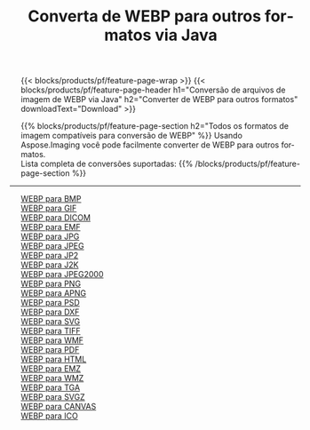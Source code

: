 ﻿---
title: Converta de WEBP para outros formatos via Java 
weight: 3920
url: /pt/java/conversion/from/webp 
lang: pt
langdirlevel: 2
locales: zh-hans,ja,it,ru,de,es,fr,nl,id,lt,pl,pt,vi,tr,ko,zh-hant,ar,hi,th,sv,cs,uk,he
description: Usando Aspose.Imaging você pode facilmente converter de WEBP para outros formatos
---

{{< blocks/products/pf/feature-page-wrap >}}
{{< blocks/products/pf/feature-page-header h1="Conversão de arquivos de imagem de WEBP via Java" h2="Converter de WEBP para outros formatos" downloadText="Download" >}}


{{% blocks/products/pf/feature-page-section  h2="Todos os formatos de imagem compatíveis para conversão de WEBP" %}}
Usando Aspose.Imaging você pode facilmente converter de WEBP para outros formatos.
<br/>
Lista completa de conversões suportadas:
{{% /blocks/products/pf/feature-page-section %}}
<div class="container-fluid productfamilypage bg-gray">
    <div class="convertypes bg-gray agp-content section">
        <div class="container">
		<hr style="margin-left:-20px;"/>
		<div class="row other-converters">
		    <div class='col-md-2 other-converter remove-lp remove-rp'><a href="/imaging/pt/java/conversion/webp-to-bmp" >WEBP para BMP</a></div><div class='col-md-2 other-converter remove-lp remove-rp'><a href="/imaging/pt/java/conversion/webp-to-gif" >WEBP para GIF</a></div><div class='col-md-2 other-converter remove-lp remove-rp'><a href="/imaging/pt/java/conversion/webp-to-dicom" >WEBP para DICOM</a></div><div class='col-md-2 other-converter remove-lp remove-rp'><a href="/imaging/pt/java/conversion/webp-to-emf" >WEBP para EMF</a></div><div class='col-md-2 other-converter remove-lp remove-rp'><a href="/imaging/pt/java/conversion/webp-to-jpg" >WEBP para JPG</a></div><div class='col-md-2 other-converter remove-lp remove-rp'><a href="/imaging/pt/java/conversion/webp-to-jpeg" >WEBP para JPEG</a></div><div class='col-md-2 other-converter remove-lp remove-rp'><a href="/imaging/pt/java/conversion/webp-to-jp2" >WEBP para JP2</a></div><div class='col-md-2 other-converter remove-lp remove-rp'><a href="/imaging/pt/java/conversion/webp-to-j2k" >WEBP para J2K</a></div><div class='col-md-2 other-converter remove-lp remove-rp'><a href="/imaging/pt/java/conversion/webp-to-jpeg2000" >WEBP para JPEG2000</a></div><div class='col-md-2 other-converter remove-lp remove-rp'><a href="/imaging/pt/java/conversion/webp-to-png" >WEBP para PNG</a></div><div class='col-md-2 other-converter remove-lp remove-rp'><a href="/imaging/pt/java/conversion/webp-to-apng" >WEBP para APNG</a></div><div class='col-md-2 other-converter remove-lp remove-rp'><a href="/imaging/pt/java/conversion/webp-to-psd" >WEBP para PSD</a></div><div class='col-md-2 other-converter remove-lp remove-rp'><a href="/imaging/pt/java/conversion/webp-to-dxf" >WEBP para DXF</a></div><div class='col-md-2 other-converter remove-lp remove-rp'><a href="/imaging/pt/java/conversion/webp-to-svg" >WEBP para SVG</a></div><div class='col-md-2 other-converter remove-lp remove-rp'><a href="/imaging/pt/java/conversion/webp-to-tiff" >WEBP para TIFF</a></div><div class='col-md-2 other-converter remove-lp remove-rp'><a href="/imaging/pt/java/conversion/webp-to-wmf" >WEBP para WMF</a></div><div class='col-md-2 other-converter remove-lp remove-rp'><a href="/imaging/pt/java/conversion/webp-to-pdf" >WEBP para PDF</a></div><div class='col-md-2 other-converter remove-lp remove-rp'><a href="/imaging/pt/java/conversion/webp-to-html" >WEBP para HTML</a></div><div class='col-md-2 other-converter remove-lp remove-rp'><a href="/imaging/pt/java/conversion/webp-to-emz" >WEBP para EMZ</a></div><div class='col-md-2 other-converter remove-lp remove-rp'><a href="/imaging/pt/java/conversion/webp-to-wmz" >WEBP para WMZ</a></div><div class='col-md-2 other-converter remove-lp remove-rp'><a href="/imaging/pt/java/conversion/webp-to-tga" >WEBP para TGA</a></div><div class='col-md-2 other-converter remove-lp remove-rp'><a href="/imaging/pt/java/conversion/webp-to-svgz" >WEBP para SVGZ</a></div><div class='col-md-2 other-converter remove-lp remove-rp'><a href="/imaging/pt/java/conversion/webp-to-canvas" >WEBP para CANVAS</a></div><div class='col-md-2 other-converter remove-lp remove-rp'><a href="/imaging/pt/java/conversion/webp-to-ico" >WEBP para ICO</a></div>
                </div>
        </div>
    </div>
</div>
<br/>


